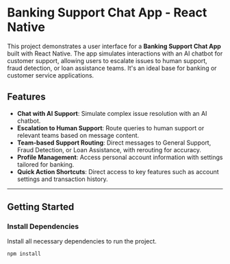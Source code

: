 # Banking Support Chat App - React Native

This project demonstrates a user interface for a **Banking Support Chat App** built with React Native. The app simulates interactions with an AI chatbot for customer support, allowing users to escalate issues to human support, fraud detection, or loan assistance teams. It's an ideal base for banking or customer service applications.

## Features

- **Chat with AI Support**: Simulate complex issue resolution with an AI chatbot.
- **Escalation to Human Support**: Route queries to human support or relevant teams based on message content.
- **Team-based Support Routing**: Direct messages to General Support, Fraud Detection, or Loan Assistance, with rerouting for accuracy.
- **Profile Management**: Access personal account information with settings tailored for banking.
- **Quick Action Shortcuts**: Direct access to key features such as account settings and transaction history.



---

## Getting Started

### Install Dependencies

Install all necessary dependencies to run the project.

```bash
npm install
